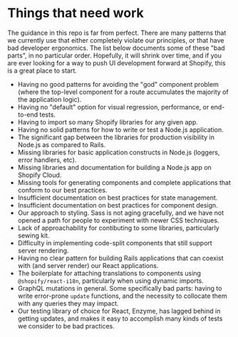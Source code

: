 # Things that need work

The guidance in this repo is far from perfect. There are many patterns that we currently use that either completely violate our principles, or that have bad developer ergonomics. The list below documents some of these "bad parts", in no particular order. Hopefully, it will shrink over time, and if you are ever looking for a way to push UI development forward at Shopify, this is a great place to start.

- Having no good patterns for avoiding the "god" component problem (where the top-level component for a route accumulates the majority of the application logic).
- Having no "default" option for visual regression, performance, or end-to-end tests.
- Having to import so many Shopify libraries for any given app.
- Having no solid patterns for how to write or test a Node.js application.
- The significant gap between the libraries for production visibility in Node.js as compared to Rails.
- Missing libraries for basic application constructs in Node.js (loggers, error handlers, etc).
- Missing libraries and documentation for building a Node.js app on Shopify Cloud.
- Missing tools for generating components and complete applications that conform to our best practices.
- Insufficient documentation on best practices for state management.
- Insufficient documentation on best practices for component design.
- Our approach to styling. Sass is not aging gracefully, and we have not opened a path for people to experiment with newer CSS techniques.
- Lack of approachability for contibuting to some libraries, particularly sewing kit.
- Difficulty in implementing code-split components that still support server rendering.
- Having no clear pattern for building Rails applications that can coexist with (and server render) our React applications.
- The boilerplate for attaching translations to components using `@shopify/react-i18n`, particularly when using dynamic imports.
- GraphQL mutations in general. Some specifically bad parts: having to write error-prone `update` functions, and the necessity to collocate them with any queries they may impact.
- Our testing library of choice for React, Enzyme, has lagged behind in getting updates, and makes it easy to accomplish many kinds of tests we consider to be bad practices.
